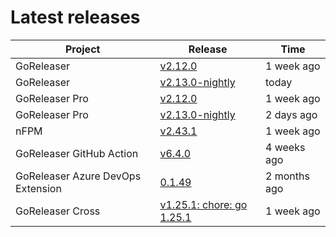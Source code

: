 # Latest releases

| Project                           | Release                                                                                         | Time        |
| --------------------------------- | ----------------------------------------------------------------------------------------------- | ----------- |
| GoReleaser | [v2.12.0](https://github.com/goreleaser/goreleaser/releases/tag/v2.12.0) | 1 week ago |
| GoReleaser | [v2.13.0-nightly](https://github.com/goreleaser/goreleaser/releases/tag/nightly) | today |
| GoReleaser Pro | [v2.12.0](https://github.com/goreleaser/goreleaser-pro/releases/tag/v2.12.0) | 1 week ago |
| GoReleaser Pro | [v2.13.0-nightly](https://github.com/goreleaser/goreleaser-pro/releases/tag/nightly) | 2 days ago |
| nFPM | [v2.43.1](https://github.com/goreleaser/nfpm/releases/tag/v2.43.1) | 1 week ago |
| GoReleaser GitHub Action | [v6.4.0](https://github.com/goreleaser/goreleaser-action/releases/tag/v6.4.0) | 4 weeks ago |
| GoReleaser Azure DevOps Extension | [0.1.49](https://github.com/goreleaser/goreleaser-azure-devops-extension/releases/tag/0.1.49) | 2 months ago |
| GoReleaser Cross | [v1.25.1: chore: go 1.25.1](https://github.com/goreleaser/goreleaser-cross/releases/tag/v1.25.1) | 1 week ago |
